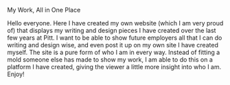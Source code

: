 My Work, All in One Place

Hello everyone. Here I have created my own website (which I am very proud of) that displays my writing and design pieces I have created over the last few years at Pitt. I want to be able to show future employers all that I can do writing and design wise, and even post it up on my own site I have created myself. The site is a pure form of who I am in every way. Instead of fitting a mold someone else has made to show my work, I am able to do this on a platform I have created, giving the viewer a little more insight into who I am. Enjoy!
